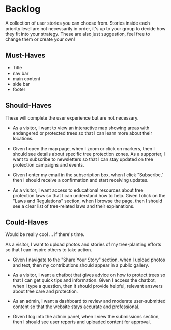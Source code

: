 # Backlog

A collection of user stories you can choose from. Stories inside each priority
level are not necessarily in order, it's up to your group to decide how they fit
into your strategy. These are also just suggestion, feel free to change them or
create your own!

## Must-Haves

- Title
- nav bar
- main content
- side bar
- footer

## Should-Haves

These will complete the user experience but are not necessary.

- As a visitor, I want to view an interactive map showing areas with endangered or protected trees so that I can learn more about their locations.

- Given I open the map page, when I zoom or click on markers, then I should see details about specific tree protection zones.
 As a supporter, I want to subscribe to newsletters so that I can stay updated on tree protection campaigns and events.
- Given I enter my email in the subscription box, when I click "Subscribe," then I should receive a confirmation and start receiving updates.

- As a visitor, I want access to educational resources about tree protection laws so that I can understand how to help.
Given I click on the "Laws and Regulations" section, when I browse the page, then I should see a clear list of tree-related laws and their explanations.



## Could-Haves

Would be really cool ... if there's time.

 As a visitor, I want to upload photos and stories of my tree-planting efforts so that I can inspire others to take action.

- Given I navigate to the "Share Your Story" section, when I upload photos and text, then my contributions should appear in a public gallery.
 - As a visitor, I want a chatbot that gives advice on how to protect trees so that I can get quick tips and information.
Given I access the chatbot, when I type a question, then it should provide helpful, relevant answers about tree care and protection.

- As an admin, I want a dashboard to review and moderate user-submitted content so that the website stays accurate and professional.

- Given I log into the admin panel, when I view the submissions section, then I should see user reports and uploaded content for approval.
 